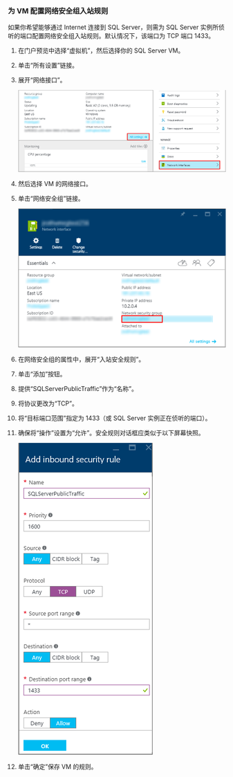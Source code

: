 <!-- Ibiza portal: tested -->

### 为 VM 配置网络安全组入站规则

如果你希望能够通过 Internet 连接到 SQL Server，则需为 SQL Server 实例所侦听的端口配置网络安全组入站规则。默认情况下，该端口为 TCP 端口 1433。

1. 在门户预览中选择“虚拟机”，然后选择你的 SQL Server VM。

2. 单击“所有设置”链接。

3. 展开“网络接口”。

	![网络接口](./media/virtual-machines-sql-server-connection-steps/rm-network-interface.png)

4. 然后选择 VM 的网络接口。

4. 单击“网络安全组”链接。

	![网络接口](./media/virtual-machines-sql-server-connection-steps/rm-network-security-group.png)

6. 在网络安全组的属性中，展开“入站安全规则”。

5. 单击“添加”按钮。

6. 提供“SQLServerPublicTraffic”作为“名称”。

7. 将协议更改为“TCP”。

8. 将“目标端口范围”指定为 1433（或 SQL Server 实例正在侦听的端口）。

9. 确保将“操作”设置为“允许”。安全规则对话框应类似于以下屏幕快照。

	![网络安全规则](./media/virtual-machines-sql-server-connection-steps/rm-network-security-rule.png)

9. 单击“确定”保存 VM 的规则。


<!---HONumber=Mooncake_0411_2016-->